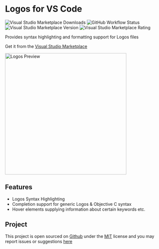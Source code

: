 # Logos for VS Code
![Visual Studio Marketplace Downloads](https://img.shields.io/visual-studio-marketplace/d/Renaitare.logos-vscode?style=for-the-badge) ![GitHub Workflow Status](https://img.shields.io/github/workflow/status/Renaitare/Logos/Node.js%20CI?logo=github&style=for-the-badge) ![Visual Studio Marketplace Version](https://img.shields.io/visual-studio-marketplace/v/Renaitare.logos-vscode?style=for-the-badge) ![Visual Studio Marketplace Rating](https://img.shields.io/visual-studio-marketplace/r/Renaitare.logos-vscode?style=for-the-badge)

Provides syntax highlighting and formatting support for Logos files

Get it from the [Visual Studio Marketplace](https://marketplace.visualstudio.com/items?itemName=Renaitare.logos-vscode)

<img src="https://github.com/Renaitare/Logos/raw/master/assets/preview.png" alt="Logos Preview" width="400"/>

## Features
- Logos Syntax Highlighting
- Completion support for generic Logos & Objective C syntax
- Hover elements supplying information about certain keywords etc.

## Project
This project is open sourced on [Github](https://github.com/Renaitare/Logos) under the [MIT](https://choosealicense.com/licenses/mit/) license and you may report issues or suggestions [here](https://github.com/Renaitare/Logos/issues)
